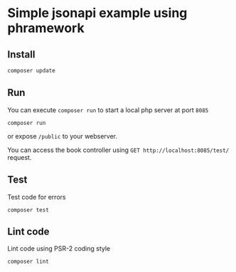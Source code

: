 # Simple jsonapi example using phramework
## Install

```bash
composer update
```

## Run
You can execute `composer run` to start a local php server at port `8085`

```
composer run
```

or expose `/public` to your webserver.

You can access the book controller using `GET http://localhost:8085/test/` request.

## Test
Test code for errors

```
composer test
```

## Lint code
Lint code using PSR-2 coding style

```
composer lint
```
